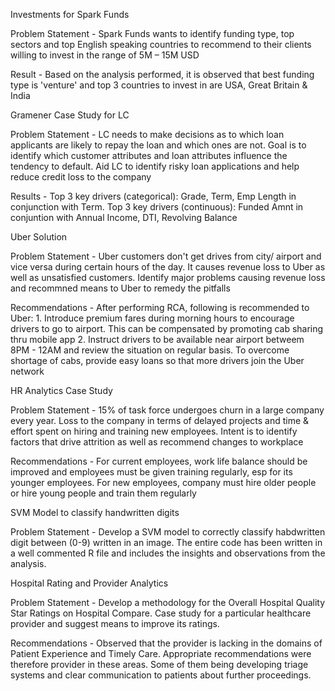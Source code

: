 
Investments for Spark Funds

Problem Statement - Spark Funds wants to identify funding type, top sectors and top English speaking countries to recommend to their clients willing to invest in the range of 5M – 15M USD

Result - Based on the analysis performed, it is observed that best funding type is 'venture' and top 3 countries to invest in are USA, Great Britain & India


Gramener Case Study for LC

Problem Statement - LC needs to make decisions as to which loan applicants are likely to repay the loan and which ones are not. Goal is to identify which customer attributes and loan attributes influence the tendency to default. Aid LC to identify risky loan applications and help reduce credit loss to the company

Results - Top 3 key drivers (categorical): Grade, Term, Emp Length in conjunction with Term. Top 3 key drivers (continuous): Funded Amnt in conjuntion with Annual Income, DTI, Revolving Balance


Uber Solution

Problem Statement - Uber customers don't get drives from city/ airport and vice versa during certain hours of the day. It causes revenue loss to Uber as well as unsatisfied customers. Identify major problems causing revenue loss and recommned means to Uber to remedy the pitfalls

Recommendations - After performing RCA, following is recommended to Uber: 1. Introduce premium fares during morning hours to encourage drivers to go to airport. This can be compensated by promoting cab sharing thru mobile app 2. Instruct drivers to be available near airport betweem 8PM - 12AM and review the situation on regular basis. To overcome shortage of cabs, provide easy loans so that more drivers join the Uber network


HR Analytics Case Study

Problem Statement - 15% of task force undergoes churn in a large company every year. Loss to the company in terms of delayed projects and time & effort spent on hiring and training new employees. Intent is to identify factors that drive attrition as well as recommend changes to workplace

Recommendations - For current employees, work life balance should be improved and employees must be given training regularly, esp for its younger employees. For new employees, company must hire older people or hire young people and train them regularly

SVM Model to classify handwritten digits

Problem Statement - Develop a SVM model to correctly classify habdwritten digit between (0-9) written in an image. The entire code has been written
in a well commented R file and includes the insights and observations from the analysis.

Hospital Rating and Provider Analytics

Problem Statement - Develop a methodology for the Overall Hospital Quality Star Ratings on Hospital Compare. Case study for a particular healthcare provider and suggest means to improve its ratings.

Recommendations - Observed that the provider is lacking in the domains of Patient Experience and Timely Care. Appropriate recommendations were therefore provider in these areas. Some of them being developing triage systems and clear communication to patients about further proceedings.
